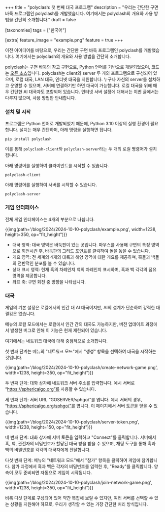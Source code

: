 +++
title = "polyclash: 첫 번째 대국 프로그램"
description = "우리는 간단한 구면 바둑 프로그램인 polyclash를 개발했습니다. 여기에서는 polyclash의 개요와 사용 방법을 간단히 소개합니다."
draft = false

[taxonomies]
tags = ["한국어"]

[extra]
feature_image = "example.png"
feature = true
+++

이전 아이디어를 바탕으로, 우리는 간단한 구면 바둑 프로그램인 polyclash를 개발했습니다. 여기에서는 polyclash의 개요와 사용 방법을 간단히 소개합니다.

polyclash는 구면 바둑의 참고 구현으로, Python 언어를 기반으로 개발되었으며, 코드는 [오픈 소스](https://github.com/spherical-go/polyclash)입니다. polyclash는 client와 server 두 개의 프로그램으로 구성되어 있으며, 로컬 대국, LAN 대국, 인터넷 대국을 지원합니다. 누구나 자신의 server를 설치하고 운영할 수 있으며, 서버에 연결하기만 하면 대국이 가능합니다. 로컬 대국을 위해 매우 간단한 AI 대국자도 포함되어 있습니다. 인터넷 서버 설정에 대해서는 이번 글에서는 다루지 않으며, 사용 방법만 안내합니다.

### 설치 및 시작

프로그램은 Python 언어로 개발되었기 때문에, Python 3.10 이상의 실행 환경이 필요합니다. 설치는 매우 간단하며, 아래 명령을 실행하면 됩니다.

```
pip install polyclash
```

이를 통해 `polyclash-client`와 `polyclash-server`라는 두 개의 로컬 명령어가 설치됩니다.

아래 명령어를 실행하여 클라이언트를 시작할 수 있습니다.

```
polyclash-client
```

아래 명령어를 실행하여 서버를 시작할 수 있습니다.

```
polyclash-server
```


### 게임 인터페이스

전체 게임 인터페이스는 4개의 부분으로 나뉩니다.

{{img(path='/blog/2024/2024-10-10-polyclash/example.png', width=1238, height=350, op="fit_height")}}

* 대국 영역: 대국 영역은 바둑판이 있는 곳입니다. 마우스를 사용해 구면의 특정 영역으로 회전시킨 후, 바둑판의 그리드 포인트를 클릭하여 돌을 놓을 수 있습니다.
* 개요 영역: 전 세계의 4개의 대륙과 해양 영역에 대한 개요를 제공하며, 흑돌과 백돌의 전반적인 분포를 볼 수 있습니다.
* 상태 표시 영역: 현재 흑의 차례인지 백의 차례인지 표시하며, 흑과 백 각각의 점유 영역을 제공합니다.
* 좌표 축: 구면 회전 중 방향을 나타냅니다.

### 대국

게임의 기본 설정은 로컬에서의 인간 대 AI 대국이지만, AI의 설계가 단순하여 강력한 대결감은 없습니다.

메뉴의 로컬 모드에서는 로컬에서 인간 간의 대국도 가능하지만, 버전 업데이트 과정에서 발생한 버그로 인해 이 기능은 현재 제한되어 있습니다.

여기에서는 네트워크 대국에 대해 중점적으로 소개합니다.

첫 번째 단계는 메뉴의 "네트워크 모드"에서 "생성" 항목을 선택하여 대국을 시작하는 것입니다.

{{img(path='/blog/2024/2024-10-10-polyclash/create-network-game.png', width=1238, height=350, op="fit_height")}}

두 번째 단계: 대화 상자에 네트워크 서버 주소를 입력합니다. 예시 서버로 “https://sphericalgo.org”를 사용할 수 있습니다.

세 번째 단계: 서버 URL “GOSERVER/sphgo/”를 엽니다. 예시 서버의 경우, “https://sphericalgo.org/sphgo/”를 엽니다. 이 페이지에서 서버 토큰을 얻을 수 있습니다.

{{img(path='/blog/2024/2024-10-10-polyclash/server-token.png', width=1238, height=150, op="fit_height")}}

네 번째 단계: 대화 상자에 서버 토큰을 입력하고 "Connect"를 클릭합니다. 서버에서 흑, 백, 관전자의 비밀번호가 할당된 대국 방을 받을 수 있으며, 채팅 도구를 통해 흑과 백의 비밀번호를 각각의 대국자에게 전달합니다.

다섯 번째 단계: 메뉴의 "네트워크 모드"에서 "참가" 항목을 클릭하여 게임에 참가합니다. 참가 과정에서 흑과 백은 각자의 비밀번호를 입력한 후, "Ready"를 클릭합니다. 양측이 모두 준비되면 자동으로 게임이 시작됩니다.

{{img(path='/blog/2024/2024-10-10-polyclash/join-network-game.png', width=1238, height=350, op="fit_height")}}

비록 다섯 단계로 구성되어 있어 약간 복잡해 보일 수 있지만, 여러 서버를 선택할 수 있는 상황을 지원해야 하므로, 우리가 생각할 수 있는 가장 간단한 처리 방식입니다.
